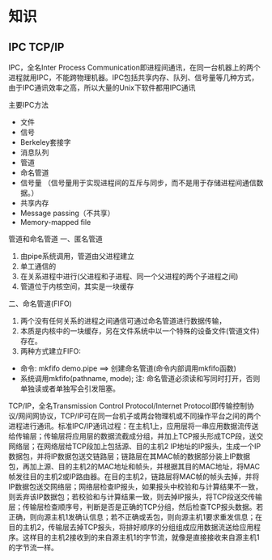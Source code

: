 # 知识

## IPC TCP/IP

IPC，全名Inter Process Communication即进程间通讯，在同一台机器上的两个进程就用IPC，不能跨物理机器。IPC包括共享内存、队列、信号量等几种方式，由于IPC通讯效率之高，所以大量的Unix下软件都用IPC通讯

主要IPC方法
- 文件
- 信号
- Berkeley套接字
- 消息队列
- 管道
- 命名管道
- 信号量 （信号量用于实现进程间的互斥与同步，而不是用于存储进程间通信数据。）
- 共享内存
- Message passing（不共享）
- Memory-mapped file

管道和命名管道
一、匿名管道
1) 由pipe系统调用，管道由父进程建立
2) 单工通信的
3) 在关系进程中进行(父进程和子进程、同一个父进程的两个子进程之间)
4) 管道位于内核空间，其实是一块缓存

二、命名管道(FIFO)
1) 两个没有任何关系的进程之间通信可通过命名管道进行数据传输，
2) 本质是内核中的一块缓存，另在文件系统中以一个特殊的设备文件(管道文件)存在。
3) 两种方式建立FIFO:
* 命令: mkfifo demo.pipe ==> 创建命名管道(命令内部调用mkfifo函数)
* 系统调用mkfifo(pathname, mode);
注: 命名管道必须读和写同时打开，否则单独读或者单独写会引发阻塞。

TCP/IP，全名Transmission Control Protocol/Internet Protocol即传输控制协议/网间网协议，TCP/IP可在同一台机子或两台物理机或不同操作平台之间的两个进程进行通讯。标准IPC/IP通讯过程：在主机1上，应用层将一串应用数据流传送给传输层；传输层将应用层的数据流截成分组，并加上TCP报头形成TCP段，送交网络层；在网络层给TCP段加上包括源、目的主机2 IP地址的IP报头，生成一个IP数据包，并将IP数据包送交链路层；链路层在其MAC帧的数据部分装上IP数据包，再加上源、目的主机2的MAC地址和帧头，并根据其目的MAC地址，将MAC帧发往目的主机2或IP路由器。在目的主机2，链路层将MAC帧的帧头去掉，并将IP数据包送交网络层；网络层检查IP报头，如果报头中校验和与计算结果不一致，则丢弃该IP数据包；若校验和与计算结果一致，则去掉IP报头，将TCP段送交传输层；传输层检查顺序号，判断是否是正确的TCP分组，然后检查TCP报头数据。若正确，则向源主机1发确认信息；若不正确或丢包，则向源主机1要求重发信息；在目的主机2，传输层去掉TCP报头，将排好顺序的分组组成应用数据流送给应用程序。这样目的主机2接收到的来自源主机1的字节流，就像是直接接收来自源主机1的字节流一样。
